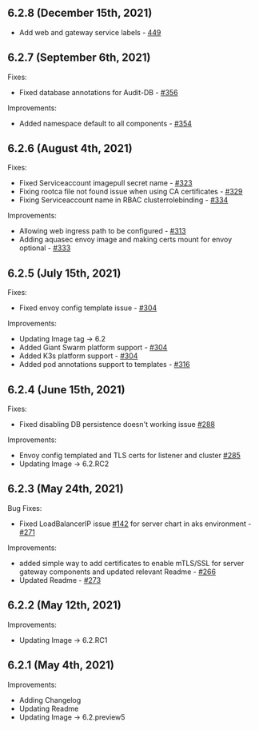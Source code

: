 ## 6.2.8 (December 15th, 2021)
* Add web and gateway service labels - [449](https://github.com/aquasecurity/aqua-helm/pull/449)
## 6.2.7 (September 6th, 2021)
Fixes:
* Fixed database annotations for Audit-DB - [#356](https://github.com/aquasecurity/aqua-helm/pull/356)

Improvements:
* Added namespace default to all components - [#354](https://github.com/aquasecurity/aqua-helm/pull/354)
 
## 6.2.6 (August 4th, 2021)

Fixes:
* Fixed Serviceaccount imagepull secret name - [#323](https://github.com/aquasecurity/aqua-helm/pull/323)
* Fixing rootca file not found issue when using CA certificates - [#329](https://github.com/aquasecurity/aqua-helm/pull/329)
* Fixing Serviceaccount name in RBAC clusterrolebinding - [#334](https://github.com/aquasecurity/aqua-helm/pull/334)

Improvements:
* Allowing web ingress path to be configured - [#313](https://github.com/aquasecurity/aqua-helm/pull/313)
* Adding aquasec envoy image and making certs mount for envoy optional - [#333](https://github.com/aquasecurity/aqua-helm/pull/333)

## 6.2.5 (July 15th, 2021)

Fixes:
* Fixed envoy config template issue - [#304](https://github.com/aquasecurity/aqua-helm/pull/304)

Improvements:
* Updating Image tag -> 6.2
* Added Giant Swarm platform support - [#304](https://github.com/aquasecurity/aqua-helm/pull/304)
* Added K3s platform support - [#304](https://github.com/aquasecurity/aqua-helm/pull/304)
* Added pod annotations support to templates - [#316](https://github.com/aquasecurity/aqua-helm/pull/316)

## 6.2.4 (June 15th, 2021)

Fixes:
* Fixed disabling DB persistence doesn't working issue [#288](https://github.com/aquasecurity/aqua-helm/pull/288)

Improvements:
* Envoy config templated and TLS certs for listener and cluster [#285](https://github.com/aquasecurity/aqua-helm/pull/285)
* Updating Image -> 6.2.RC2

## 6.2.3 (May 24th, 2021)

Bug Fixes:
* Fixed LoadBalancerIP issue [#142](https://github.com/aquasecurity/aqua-helm/issues/142) for server chart in aks environment - [#271](https://github.com/aquasecurity/aqua-helm/pull/271)

Improvements:
* added simple way to add certificates to enable mTLS/SSL for server gateway components and updated relevant Readme - [#266](https://github.com/aquasecurity/aqua-helm/pull/266)
* Updated Readme - [#273](https://github.com/aquasecurity/aqua-helm/pull/273)

## 6.2.2 (May 12th, 2021)

Improvements:
* Updating Image -> 6.2.RC1

## 6.2.1 (May 4th, 2021)

Improvements:
* Adding Changelog
* Updating Readme
* Updating Image ->  6.2.preview5